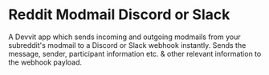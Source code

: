 # Reddit Modmail Discord or Slack
A Devvit app which sends incoming and outgoing modmails from your subreddit's modmail to a Discord or Slack webhook instantly.  Sends the message, sender, participant information etc. &amp; other relevant information to the webhook payload.
